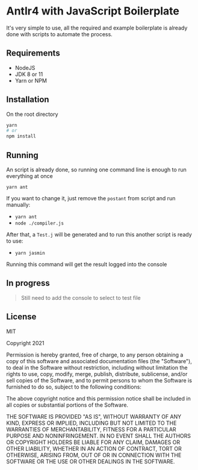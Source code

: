 # Antlr4 with JavaScript Boilerplate

It's very simple to use, all the required and example boilerplate is already done with scripts to automate the process.

## Requirements

- NodeJS
- JDK 8 or 11
- Yarn or NPM

## Installation

On the root directory
```bash
yarn
# or
npm install
```

## Running

An script is already done, so running one command line is enough to run everything at once

`yarn ant`

If you want to change it, just remove the `postant` from script and run manually:
- `yarn ant`
- `node ./compiler.js`

After that, a `Test.j` will be generated and to run this another script is ready to use:
- `yarn jasmin`

Running this command will get the result logged into the console

## In progress

> Still need to add the console to select to test file

## License

MIT

Copyright 2021

Permission is hereby granted, free of charge, to any person obtaining a copy of this software and associated documentation files (the "Software"), to deal in the Software without restriction, including without limitation the rights to use, copy, modify, merge, publish, distribute, sublicense, and/or sell copies of the Software, and to permit persons to whom the Software is furnished to do so, subject to the following conditions:

The above copyright notice and this permission notice shall be included in all copies or substantial portions of the Software.

THE SOFTWARE IS PROVIDED "AS IS", WITHOUT WARRANTY OF ANY KIND, EXPRESS OR IMPLIED, INCLUDING BUT NOT LIMITED TO THE WARRANTIES OF MERCHANTABILITY, FITNESS FOR A PARTICULAR PURPOSE AND NONINFRINGEMENT. IN NO EVENT SHALL THE AUTHORS OR COPYRIGHT HOLDERS BE LIABLE FOR ANY CLAIM, DAMAGES OR OTHER LIABILITY, WHETHER IN AN ACTION OF CONTRACT, TORT OR OTHERWISE, ARISING FROM, OUT OF OR IN CONNECTION WITH THE SOFTWARE OR THE USE OR OTHER DEALINGS IN THE SOFTWARE.